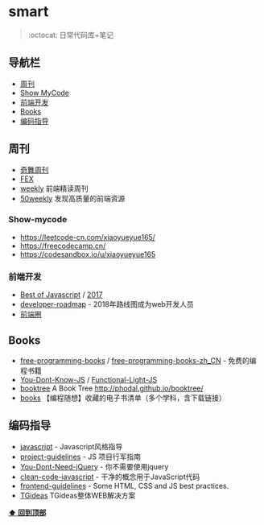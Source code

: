 # smart

> :octocat: 日常代码库+笔记

## 导航栏

- [周刊](#周刊)
- [Show MyCode](#show-mycode)
- [前端开发](#前端开发)
- [Books](#books)
- [编码指导](#编码指导)

## 周刊

- [奇舞周刊](https://weekly.75team.com/)
- [FEX](http://fex.baidu.com/weekly/)
- [weekly](https://github.com/dt-fe/weekly) 前端精读周刊
- [50weekly](https://ihtml5.github.io/50weekly/) 发现高质量的前端资源 

### Show-mycode

- https://leetcode-cn.com/xiaoyueyue165/
- https://freecodecamp.cn/
- https://codesandbox.io/u/xiaoyueyue165

### 前端开发

- [Best of Javascript](https://bestof.js.org/) / [2017](https://risingstars.js.org/2017/zh) 
- [developer-roadmap](https://github.com/kamranahmedse/developer-roadmap) - 2018年路线图成为web开发人员
- [前端圈](https://fequan.com/)

## Books

- [free-programming-books](https://github.com/EbookFoundation/free-programming-books/blob/master/free-programming-books-zh.md) / [free-programming-books-zh_CN](https://github.com/justjavac/free-programming-books-zh_CN)  - 免费的编程书籍 
- [You-Dont-Know-JS](https://github.com/getify/You-Dont-Know-JS) / [Functional-Light-JS](https://github.com/getify/Functional-Light-JS)
- [booktree](https://github.com/phodal/booktree) A Book Tree http://phodal.github.io/booktree/
- [books](https://github.com/programthink/books) 【编程随想】收藏的电子书清单（多个学科，含下载链接）

## 编码指导

- [javascript](https://github.com/airbnb/javascript) - Javascript风格指导
- [project-guidelines](https://github.com/wearehive/project-guidelines/blob/master/README-zh.md) - JS 项目行军指南
- [You-Dont-Need-jQuery](https://github.com/nefe/You-Dont-Need-jQuery/blob/master/README.zh-CN.md) - 你不需要使用jquery
- [clean-code-javascript](https://github.com/ryanmcdermott/clean-code-javascript) - 干净的概念用于JavaScript代码
- [frontend-guidelines](https://github.com/bendc/frontend-guidelines) - Some HTML, CSS and JS best practices.
- [TGideas](http://tguide.qq.com/main/index.htm) TGideas整体WEB解决方案 


**[⬆ 回到顶部](#smart)**
